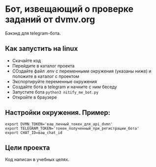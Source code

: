 # Бот, извещающий о проверке заданий от dvmv.org

Бэкэнд для telegram-бота.

## Как запустить на linux

* Скачайте код
* Перейдите в каталог проекта
* СОздайте файл .env с переменными окружения (указаны ниже) и положите в каталог с проектом
* Экспортируйте переменные окружения
* Создайте бота в telegram и начните с ним беседу
* Запустите бота `python3 nitify_me_bot.py` 
* Откройте в браузере 

## Настройки окружения. Пример:

```
export DVMN_TOKEN='ваш_личный_токен_для_api_dvmn'
export TELEGRAM_TOKEN='токен_полученный_при_регистрации_бота'
export CHAT_ID=ваш_chat_id
```

## Цели проекта

Код написан в учебных целях.